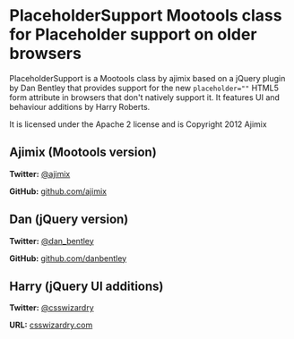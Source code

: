 # PlaceholderSupport Mootools class for Placeholder support on older browsers

PlaceholderSupport is a Mootools class by ajimix based on a jQuery plugin by Dan Bentley that provides support for the new `placeholder=""` HTML5 form attribute in browsers that don't natively support it.
It features UI and behaviour additions by Harry Roberts.

It is licensed under the Apache 2 license and is Copyright 2012 Ajimix

## Ajimix (Mootools version)
**Twitter:** [@ajimix](http://twitter.com/ajimix)

**GitHub:** [github.com/ajimix](https://github.com/ajimix)

## Dan (jQuery version)
**Twitter:** [@dan_bentley](http://twitter.com/dan_bentley)

**GitHub:** [github.com/danbentley](https://github.com/danbentley)
	
## Harry (jQuery UI additions)
**Twitter:**	[@csswizardry](http://twitter.com/csswizardry)

**URL:**		[csswizardry.com](http://csswizardry.com/)